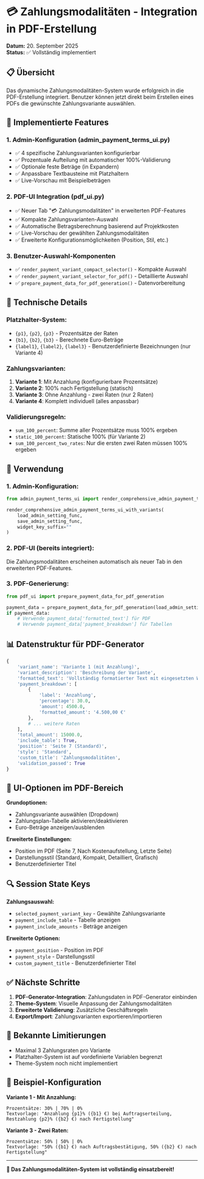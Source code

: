 # 💳 Zahlungsmodalitäten - Integration in PDF-Erstellung

**Datum:** 20. September 2025  
**Status:** ✅ Vollständig implementiert  

## 📋 Übersicht

Das dynamische Zahlungsmodalitäten-System wurde erfolgreich in die PDF-Erstellung integriert. Benutzer können jetzt direkt beim Erstellen eines PDFs die gewünschte Zahlungsvariante auswählen.

## 🎯 Implementierte Features

### 1. **Admin-Konfiguration** (admin_payment_terms_ui.py)
- ✅ 4 spezifische Zahlungsvarianten konfigurierbar
- ✅ Prozentuale Aufteilung mit automatischer 100%-Validierung  
- ✅ Optionale feste Beträge (in Expandern)
- ✅ Anpassbare Textbausteine mit Platzhaltern
- ✅ Live-Vorschau mit Beispielbeträgen

### 2. **PDF-UI Integration** (pdf_ui.py)
- ✅ Neuer Tab "💳 Zahlungsmodalitäten" in erweiterten PDF-Features
- ✅ Kompakte Zahlungsvarianten-Auswahl
- ✅ Automatische Betragsberechnung basierend auf Projektkosten
- ✅ Live-Vorschau der gewählten Zahlungsmodalitäten
- ✅ Erweiterte Konfigurationsmöglichkeiten (Position, Stil, etc.)

### 3. **Benutzer-Auswahl-Komponenten**
- ✅ `render_payment_variant_compact_selector()` - Kompakte Auswahl
- ✅ `render_payment_variant_selector_for_pdf()` - Detaillierte Auswahl
- ✅ `prepare_payment_data_for_pdf_generation()` - Datenvorbereitung

## 🔧 Technische Details

### **Platzhalter-System:**
- `{p1}`, `{p2}`, `{p3}` - Prozentsätze der Raten
- `{b1}`, `{b2}`, `{b3}` - Berechnete Euro-Beträge
- `{label1}`, `{label2}`, `{label3}` - Benutzerdefinierte Bezeichnungen (nur Variante 4)

### **Zahlungsvarianten:**
1. **Variante 1**: Mit Anzahlung (konfigurierbare Prozentsätze)
2. **Variante 2**: 100% nach Fertigstellung (statisch)
3. **Variante 3**: Ohne Anzahlung - zwei Raten (nur 2 Raten)
4. **Variante 4**: Komplett individuell (alles anpassbar)

### **Validierungsregeln:**
- `sum_100_percent`: Summe aller Prozentsätze muss 100% ergeben
- `static_100_percent`: Statische 100% (für Variante 2)
- `sum_100_percent_two_rates`: Nur die ersten zwei Raten müssen 100% ergeben

## 🚀 Verwendung

### **1. Admin-Konfiguration:**
```python
from admin_payment_terms_ui import render_comprehensive_admin_payment_terms_ui_with_variants

render_comprehensive_admin_payment_terms_ui_with_variants(
    load_admin_setting_func, 
    save_admin_setting_func, 
    widget_key_suffix=""
)
```

### **2. PDF-UI (bereits integriert):**
Die Zahlungsmodalitäten erscheinen automatisch als neuer Tab in den erweiterten PDF-Features.

### **3. PDF-Generierung:**
```python
from pdf_ui import prepare_payment_data_for_pdf_generation

payment_data = prepare_payment_data_for_pdf_generation(load_admin_setting_func)
if payment_data:
    # Verwende payment_data['formatted_text'] für PDF
    # Verwende payment_data['payment_breakdown'] für Tabellen
```

## 📊 Datenstruktur für PDF-Generator

```python
{
    'variant_name': 'Variante 1 (mit Anzahlung)',
    'variant_description': 'Beschreibung der Variante',
    'formatted_text': 'Vollständig formatierter Text mit eingesetzten Werten',
    'payment_breakdown': [
        {
            'label': 'Anzahlung',
            'percentage': 30.0,
            'amount': 4500.0,
            'formatted_amount': '4.500,00 €'
        },
        # ... weitere Raten
    ],
    'total_amount': 15000.0,
    'include_table': True,
    'position': 'Seite 7 (Standard)',
    'style': 'Standard',
    'custom_title': 'Zahlungsmodalitäten',
    'validation_passed': True
}
```

## 🎨 UI-Optionen im PDF-Bereich

**Grundoptionen:**
- Zahlungsvariante auswählen (Dropdown)
- Zahlungsplan-Tabelle aktivieren/deaktivieren
- Euro-Beträge anzeigen/ausblenden

**Erweiterte Einstellungen:**
- Position im PDF (Seite 7, Nach Kostenaufstellung, Letzte Seite)
- Darstellungsstil (Standard, Kompakt, Detailliert, Grafisch)  
- Benutzerdefinierter Titel

## 🔍 Session State Keys

**Zahlungsauswahl:**
- `selected_payment_variant_key` - Gewählte Zahlungsvariante
- `payment_include_table` - Tabelle anzeigen
- `payment_include_amounts` - Beträge anzeigen

**Erweiterte Optionen:**
- `payment_position` - Position im PDF
- `payment_style` - Darstellungsstil  
- `custom_payment_title` - Benutzerdefinierter Titel

## ✅ Nächste Schritte

1. **PDF-Generator-Integration**: Zahlungsdaten in PDF-Generator einbinden
2. **Theme-System**: Visuelle Anpassung der Zahlungsmodalitäten  
3. **Erweiterte Validierung**: Zusätzliche Geschäftsregeln
4. **Export/Import**: Zahlungsvarianten exportieren/importieren

## 🐛 Bekannte Limitierungen

- Maximal 3 Zahlungsraten pro Variante
- Platzhalter-System ist auf vordefinierte Variablen begrenzt
- Theme-System noch nicht implementiert

## 📝 Beispiel-Konfiguration

**Variante 1 - Mit Anzahlung:**
```
Prozentsätze: 30% | 70% | 0%
Textvorlage: "Anzahlung {p1}% ({b1} €) bei Auftragserteilung, Restzahlung {p2}% ({b2} €) nach Fertigstellung"
```

**Variante 3 - Zwei Raten:**
```
Prozentsätze: 50% | 50% | 0%  
Textvorlage: "50% ({b1} €) nach Auftragsbestätigung, 50% ({b2} €) nach Fertigstellung"
```

---

**🎉 Das Zahlungsmodalitäten-System ist vollständig einsatzbereit!**
